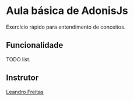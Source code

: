 # Aula básica de AdonisJs

Exercício rápido para entendimento de conceitos.

## Funcionalidade

TODO list.

## Instrutor
[Leandro Freitas](https://www.udemy.com/course/aprenda-a-programar-node-com-adonisjs-bonus-api/)
